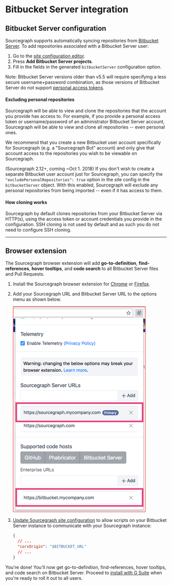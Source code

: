 # Bitbucket Server integration

<!-- TODO(sqs): add more -->

## Bitbucket Server configuration

Sourcegraph supports automatically syncing repositories from [Bitbucket Server](https://www.atlassian.com/software/bitbucket/server). To add repositories associated with a Bitbucket Server user:

1.  Go to the [site configuration editor](../admin/site_config/index.md).
2.  Press **Add Bitbucket Server projects**.
3.  Fill in the fields in the generated `bitbucketServer` configuration option.

Note: Bitbucket Server versions older than v5.5 will require specifying a less secure username+password combination, as those versions of Bitbucket Server do not support [personal access tokens](https://confluence.atlassian.com/bitbucketserver/personal-access-tokens-939515499.html).

#### Excluding personal repositories

Sourcegraph will be able to view and clone the repositories that the account you provide has access to. For example, if you provide a personal access token or username/password of an administrator Bitbucket Server account, Sourcegraph will be able to view and clone all repositories -- even personal ones.

We recommend that you create a new Bitbucket user account specifically for Sourcegraph (e.g. a "Sourcegraph Bot" account) and only give that account access to the repositories you wish to be viewable on Sourcegraph.

(Sourcegraph 2.12+, coming ~Oct 1. 2018) If you don't wish to create a separate Bitbucket user account just for Sourcegraph, you can specify the `"excludePersonalRepositories": true` option in the site config in the `bitbucketServer` object. With this enabled, Sourcegraph will exclude any personal repositories from being imported -- even if it has access to them.

#### How cloning works

Sourcegraph by default clones repositories from your Bitbucket Server via HTTP(s), using the access token or account credentials you provide in the configuration. SSH cloning is not used by default and as such you do not need to configure SSH cloning.

---

## Browser extension

The Sourcegraph browser extension will add **go-to-definition**, **find-references**, **hover tooltips**, and **code search** to all Bitbucket Server files and Pull Requests.

1.  Install the Sourcegraph browser extension for [Chrome](https://chrome.google.com/webstore/detail/sourcegraph/dgjhfomjieaadpoljlnidmbgkdffpack) or [Firefox](https://addons.mozilla.org/en-US/firefox/addon/sourcegraph/).
2.  Add your Sourcegraph URL and Bitbucket Server URL to the options menu as shown below.

    <img src="img/BitbucketURL.png" style="border: 1px solid red"/>

3.  [Update Sourcegraph site configuration](../admin/site_config/index.md) to allow scripts on your Bitbucket Server instance to communicate with your Sourcegraph instance:

    ```json
    {
      // ...
      "corsOrigin": "$BITBUCKET_URL"
      // ...
    }
    ```

You're done! You'll now get go-to-definition, find-references, hover tooltips, and code search on Bitbucket Server. Proceed to [install with G Suite](browser_extension.md#automatically-install-with-g-suite) when you're ready to roll it out to all users.
